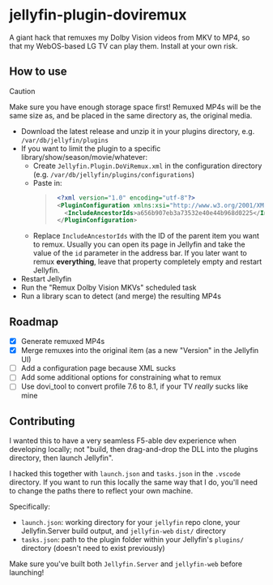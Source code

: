 # jellyfin-plugin-doviremux
A giant hack that remuxes my Dolby Vision videos from MKV to MP4, so that my WebOS-based LG TV can play them. Install at your own risk.

## How to use
> [!CAUTION]
>  Make sure you have enough storage space first! Remuxed MP4s will be the same size as, and be placed in the same directory as, the original media.

- Download the latest release and unzip it in your plugins directory, e.g. `/var/db/jellyfin/plugins`
- If you want to limit the plugin to a specific library/show/season/movie/whatever:
  - Create `Jellyfin.Plugin.DoViRemux.xml` in the configuration directory (e.g. `/var/db/jellyfin/plugins/configurations`)
  - Paste in:
    > ```xml
    >  <?xml version="1.0" encoding="utf-8"?>
    >  <PluginConfiguration xmlns:xsi="http://www.w3.org/2001/XMLSchema-instance" xmlns:xsd="http://www.w3.org/2001/XMLSchema">
    >    <IncludeAncestorIds>a656b907eb3a73532e40e44b968d0225</IncludeAncestorIds>
    >  </PluginConfiguration>
    >  ```
  - Replace `IncludeAncestorIds` with the ID of the parent item you want to remux. Usually you can open its page in Jellyfin and take the value of the `id` parameter in the address bar. If you later want to remux **everything**, leave that property completely empty and restart Jellyfin.
- Restart Jellyfin
- Run the "Remux Dolby Vision MKVs" scheduled task
- Run a library scan to detect (and merge) the resulting MP4s

## Roadmap
- [x] Generate remuxed MP4s
- [x] Merge remuxes into the original item (as a new "Version" in the Jellyfin UI)
- [ ] Add a configuration page because XML sucks
- [ ] Add some additional options for constraining what to remux
- [ ] Use dovi_tool to convert profile 7.6 to 8.1, if your TV *really* sucks like mine

## Contributing
I wanted this to have a very seamless F5-able dev experience when developing locally; not "build, then drag-and-drop the DLL into the plugins directory, then launch Jellyfin".

I hacked this together with `launch.json` and `tasks.json` in the `.vscode` directory. If you want to run this locally the same way that I do, you'll need to change the paths there to reflect your own machine.

Specifically:
- `launch.json`: working directory for your `jellyfin` repo clone, your Jellyfin.Server build output, and `jellyfin-web` `dist/` directory
- `tasks.json`: path to the plugin folder within your Jellyfin's `plugins/` directory (doesn't need to exist previously)

Make sure you've built both `Jellyfin.Server` and `jellyfin-web` before launching!
